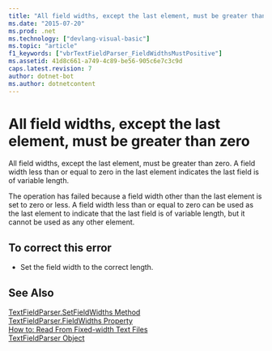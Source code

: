 ```yaml
---
title: "All field widths, except the last element, must be greater than zero"
ms.date: "2015-07-20"
ms.prod: .net
ms.technology: ["devlang-visual-basic"]
ms.topic: "article"
f1_keywords: ["vbrTextFieldParser_FieldWidthsMustPositive"]
ms.assetid: 41d8c661-a749-4c89-be56-905c6e7c3c9d
caps.latest.revision: 7
author: dotnet-bot
ms.author: dotnetcontent
---
```

# All field widths, except the last element, must be greater than zero
All field widths, except the last element, must be greater than zero. A field width less than or equal to zero in the last element indicates the last field is of variable length.  
  
 The operation has failed because a field width other than the last element is set to zero or less. A field width less than or equal to zero can be used as the last element to indicate that the last field is of variable length, but it cannot be used as any other element.  
  
## To correct this error  
  
-   Set the field width to the correct length.  
  
## See Also  
 [TextFieldParser.SetFieldWidths Method](http://msdn.microsoft.com/en-us/958fed9f-e0f3-4fc5-83b4-386156bdf036)   
 [TextFieldParser.FieldWidths Property](http://msdn.microsoft.com/en-us/c6985360-60c6-494e-89e7-43b6b73f2597)   
 [How to: Read From Fixed-width Text Files](../../visual-basic/developing-apps/programming/drives-directories-files/how-to-read-from-fixed-width-text-files.md)   
 [TextFieldParser Object](../../visual-basic/language-reference/objects/textfieldparser-object.md)
